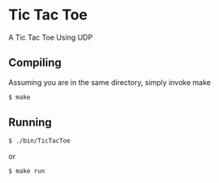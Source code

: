 # Tic Tac Toe

A Tic Tac Toe Using UDP

## Compiling

Assuming you are in the same directory, simply invoke make

```sh
$ make
```

## Running

```sh
$ ./bin/TicTacToe
```

or

```sh
$ make run
```